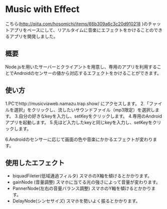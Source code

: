 # Music with Effect

こちら(http://qiita.com/hosomichi/items/66b309a6c3c20d910218 )のチャットアプリをベースにして、リアルタイムに音楽にエフェクトをかけることのできるアプリを開発しました。

## 概要

Node.jsを用いたサーバーとクライアントを用意し、専用のアプリを利用することでAndroidのセンサーの値から対応するエフェクトをかけることができます。

## 使い方

1.PCでhttp://musicviaweb.namazu.trap.show/ にアクセスします。
2.「ファイルを選択」をクリックし、流したいサウンドファイル（mp3限定）を選択します。
3.自分の好きなkeyを入力し、setKeyをクリックします。
4.専用のAndroidアプリを起動します。
5.先ほど入力したkeyと同じkeyを入力し、setKeyをクリックします。

6.Androidのセンサーに応じて画面の色や音楽にかかるエフェクトが変わります。

## 使用したエフェクト
- biquadFileter(低域通過フィルタ)
スマホのX軸を傾けるとかかります。
- gainNode (音量調整)
スマホに当てる光の強さによって音量が変わります。
- PannerNode(左右の音量バランス調整)
スマホのY軸を傾けるとかかります。
- DelayNode(シンセサイズ)
スマホを勢いよく振るとかかります。
